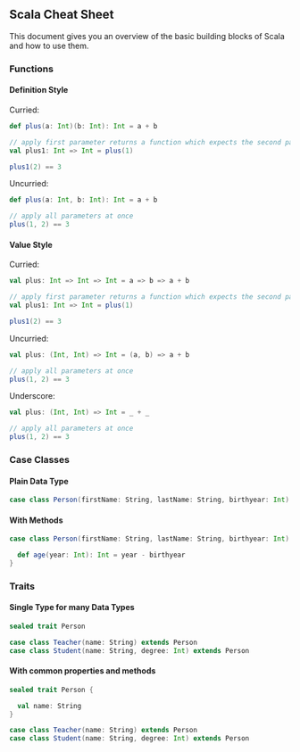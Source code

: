 ## Scala Cheat Sheet
This document gives you an overview of the basic building blocks of Scala and how to use them.

### Functions
#### Definition Style
Curried:

```Scala
def plus(a: Int)(b: Int): Int = a + b

// apply first parameter returns a function which expects the second parameter
val plus1: Int => Int = plus(1)

plus1(2) == 3
```

Uncurried:

```Scala
def plus(a: Int, b: Int): Int = a + b

// apply all parameters at once
plus(1, 2) == 3
```

#### Value Style
Curried:

```Scala
val plus: Int => Int => Int = a => b => a + b

// apply first parameter returns a function which expects the second parameter
val plus1: Int => Int = plus(1)

plus1(2) == 3
```

Uncurried:

```Scala
val plus: (Int, Int) => Int = (a, b) => a + b

// apply all parameters at once
plus(1, 2) == 3
```

Underscore:

```Scala
val plus: (Int, Int) => Int = _ + _

// apply all parameters at once
plus(1, 2) == 3
```

### Case Classes
#### Plain Data Type
```Scala
case class Person(firstName: String, lastName: String, birthyear: Int)
```

#### With Methods
```Scala
case class Person(firstName: String, lastName: String, birthyear: Int) {

  def age(year: Int): Int = year - birthyear
}
```

### Traits
#### Single Type for many Data Types
```Scala
sealed trait Person

case class Teacher(name: String) extends Person
case class Student(name: String, degree: Int) extends Person
```

#### With common properties and methods
```Scala
sealed trait Person {

  val name: String
}

case class Teacher(name: String) extends Person
case class Student(name: String, degree: Int) extends Person
``` 
